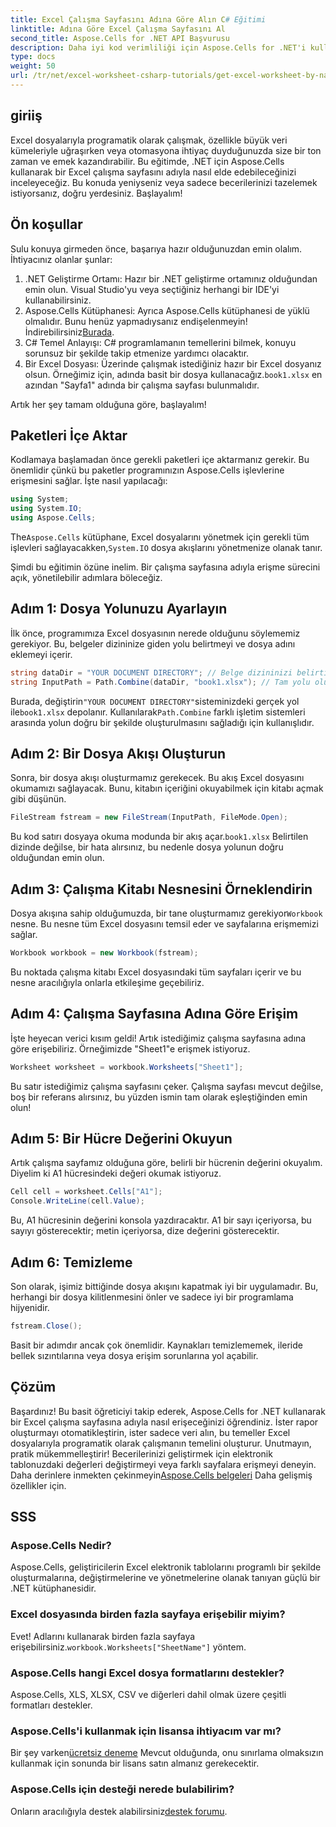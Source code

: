 ```yaml
---
title: Excel Çalışma Sayfasını Adına Göre Alın C# Eğitimi
linktitle: Adına Göre Excel Çalışma Sayfasını Al
second_title: Aspose.Cells for .NET API Başvurusu
description: Daha iyi kod verimliliği için Aspose.Cells for .NET'i kullanarak adım adım kılavuzla C# dilinde Excel çalışma sayfalarına adlarına göre erişin.
type: docs
weight: 50
url: /tr/net/excel-worksheet-csharp-tutorials/get-excel-worksheet-by-name-csharp-tutorial/
---
```

## giriiş

Excel dosyalarıyla programatik olarak çalışmak, özellikle büyük veri kümeleriyle uğraşırken veya otomasyona ihtiyaç duyduğunuzda size bir ton zaman ve emek kazandırabilir. Bu eğitimde, .NET için Aspose.Cells kullanarak bir Excel çalışma sayfasını adıyla nasıl elde edebileceğinizi inceleyeceğiz. Bu konuda yeniyseniz veya sadece becerilerinizi tazelemek istiyorsanız, doğru yerdesiniz. Başlayalım!

## Ön koşullar

Sulu konuya girmeden önce, başarıya hazır olduğunuzdan emin olalım. İhtiyacınız olanlar şunlar:

1. .NET Geliştirme Ortamı: Hazır bir .NET geliştirme ortamınız olduğundan emin olun. Visual Studio'yu veya seçtiğiniz herhangi bir IDE'yi kullanabilirsiniz.
2.  Aspose.Cells Kütüphanesi: Ayrıca Aspose.Cells kütüphanesi de yüklü olmalıdır. Bunu henüz yapmadıysanız endişelenmeyin! İndirebilirsiniz[Burada](https://releases.aspose.com/cells/net/).
3. C# Temel Anlayışı: C# programlamanın temellerini bilmek, konuyu sorunsuz bir şekilde takip etmenize yardımcı olacaktır.
4. Bir Excel Dosyası: Üzerinde çalışmak istediğiniz hazır bir Excel dosyanız olsun. Örneğimiz için, adında basit bir dosya kullanacağız.`book1.xlsx` en azından "Sayfa1" adında bir çalışma sayfası bulunmalıdır.

Artık her şey tamam olduğuna göre, başlayalım!

## Paketleri İçe Aktar

Kodlamaya başlamadan önce gerekli paketleri içe aktarmanız gerekir. Bu önemlidir çünkü bu paketler programınızın Aspose.Cells işlevlerine erişmesini sağlar. İşte nasıl yapılacağı:

```csharp
using System;
using System.IO;
using Aspose.Cells;
```

 The`Aspose.Cells` kütüphane, Excel dosyalarını yönetmek için gerekli tüm işlevleri sağlayacakken,`System.IO` dosya akışlarını yönetmenize olanak tanır.

Şimdi bu eğitimin özüne inelim. Bir çalışma sayfasına adıyla erişme sürecini açık, yönetilebilir adımlara böleceğiz.

## Adım 1: Dosya Yolunuzu Ayarlayın

İlk önce, programımıza Excel dosyasının nerede olduğunu söylememiz gerekiyor. Bu, belgeler dizininize giden yolu belirtmeyi ve dosya adını eklemeyi içerir.

```csharp
string dataDir = "YOUR DOCUMENT DIRECTORY"; // Belge dizininizi belirtin
string InputPath = Path.Combine(dataDir, "book1.xlsx"); // Tam yolu oluşturmak için birleştirin
```

 Burada, değiştirin`"YOUR DOCUMENT DIRECTORY"`sisteminizdeki gerçek yol ile`book1.xlsx` depolanır. Kullanılarak`Path.Combine` farklı işletim sistemleri arasında yolun doğru bir şekilde oluşturulmasını sağladığı için kullanışlıdır.

## Adım 2: Bir Dosya Akışı Oluşturun

Sonra, bir dosya akışı oluşturmamız gerekecek. Bu akış Excel dosyasını okumamızı sağlayacak. Bunu, kitabın içeriğini okuyabilmek için kitabı açmak gibi düşünün.

```csharp
FileStream fstream = new FileStream(InputPath, FileMode.Open);
```

 Bu kod satırı dosyaya okuma modunda bir akış açar.`book1.xlsx` Belirtilen dizinde değilse, bir hata alırsınız, bu nedenle dosya yolunun doğru olduğundan emin olun.

## Adım 3: Çalışma Kitabı Nesnesini Örneklendirin

 Dosya akışına sahip olduğumuzda, bir tane oluşturmamız gerekiyor`Workbook` nesne. Bu nesne tüm Excel dosyasını temsil eder ve sayfalarına erişmemizi sağlar.

```csharp
Workbook workbook = new Workbook(fstream);
```

Bu noktada çalışma kitabı Excel dosyasındaki tüm sayfaları içerir ve bu nesne aracılığıyla onlarla etkileşime geçebiliriz.

## Adım 4: Çalışma Sayfasına Adına Göre Erişim

İşte heyecan verici kısım geldi! Artık istediğimiz çalışma sayfasına adına göre erişebiliriz. Örneğimizde "Sheet1"e erişmek istiyoruz.

```csharp
Worksheet worksheet = workbook.Worksheets["Sheet1"];
```

Bu satır istediğimiz çalışma sayfasını çeker. Çalışma sayfası mevcut değilse, boş bir referans alırsınız, bu yüzden ismin tam olarak eşleştiğinden emin olun!

## Adım 5: Bir Hücre Değerini Okuyun

Artık çalışma sayfamız olduğuna göre, belirli bir hücrenin değerini okuyalım. Diyelim ki A1 hücresindeki değeri okumak istiyoruz.

```csharp
Cell cell = worksheet.Cells["A1"];
Console.WriteLine(cell.Value);
```

Bu, A1 hücresinin değerini konsola yazdıracaktır. A1 bir sayı içeriyorsa, bu sayıyı gösterecektir; metin içeriyorsa, dize değerini gösterecektir.

## Adım 6: Temizleme

Son olarak, işimiz bittiğinde dosya akışını kapatmak iyi bir uygulamadır. Bu, herhangi bir dosya kilitlenmesini önler ve sadece iyi bir programlama hijyenidir.

```csharp
fstream.Close();
```

Basit bir adımdır ancak çok önemlidir. Kaynakları temizlememek, ileride bellek sızıntılarına veya dosya erişim sorunlarına yol açabilir.

## Çözüm

Başardınız! Bu basit öğreticiyi takip ederek, Aspose.Cells for .NET kullanarak bir Excel çalışma sayfasına adıyla nasıl erişeceğinizi öğrendiniz. İster rapor oluşturmayı otomatikleştirin, ister sadece veri alın, bu temeller Excel dosyalarıyla programatik olarak çalışmanın temelini oluşturur.
 Unutmayın, pratik mükemmelleştirir! Becerilerinizi geliştirmek için elektronik tablonuzdaki değerleri değiştirmeyi veya farklı sayfalara erişmeyi deneyin. Daha derinlere inmekten çekinmeyin[Aspose.Cells belgeleri](https://reference.aspose.com/cells/net/) Daha gelişmiş özellikler için.

## SSS

### Aspose.Cells Nedir?
Aspose.Cells, geliştiricilerin Excel elektronik tablolarını programlı bir şekilde oluşturmalarına, değiştirmelerine ve yönetmelerine olanak tanıyan güçlü bir .NET kütüphanesidir.

### Excel dosyasında birden fazla sayfaya erişebilir miyim?
 Evet! Adlarını kullanarak birden fazla sayfaya erişebilirsiniz.`workbook.Worksheets["SheetName"]` yöntem.

### Aspose.Cells hangi Excel dosya formatlarını destekler?
Aspose.Cells, XLS, XLSX, CSV ve diğerleri dahil olmak üzere çeşitli formatları destekler.

### Aspose.Cells'i kullanmak için lisansa ihtiyacım var mı?
 Bir şey varken[ücretsiz deneme](https://releases.aspose.com/) Mevcut olduğunda, onu sınırlama olmaksızın kullanmak için sonunda bir lisans satın almanız gerekecektir.

### Aspose.Cells için desteği nerede bulabilirim?
Onların aracılığıyla destek alabilirsiniz[destek forumu](https://forum.aspose.com/c/cells/9).